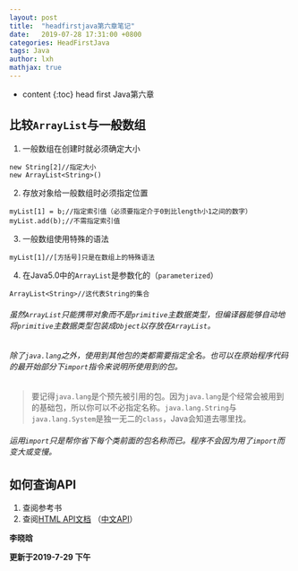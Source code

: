 ```yaml
---
layout: post
title:  "headfirstjava第六章笔记"
date:   2019-07-28 17:31:00 +0800
categories: HeadFirstJava
tags: Java 
author: lxh
mathjax: true
---
```


* content
{:toc}
head first Java第六章



## 比较`ArrayList`与一般数组
1. 一般数组在创建时就必须确定大小

```
new String[2]//指定大小
new ArrayList<String>()
```
2. 存放对象给一般数组时必须指定位置

```
myList[1] = b;//指定索引值（必须要指定介于0到比length小1之间的数字）
myList.add(b);//不需指定索引值
```

3. 一般数组使用特殊的语法

```
myList[1]//[方括号]只是在数组上的特殊语法
```

4. 在Java5.0中的`ArrayList`是参数化的（`parameterized`）

```
ArrayList<String>//这代表String的集合
```
###### 虽然`ArrayList`只能携带对象而不是`primitive`主数据类型，但编译器能够自动地将`primitive`主数据类型包装成`Object`以存放在`ArrayList`。

###### 除了`java.lang`之外，使用到其他包的类都需要指定全名。也可以在原始程序代码的最开始部分下`import`指令来说明所使用到的包。
> 要记得`java.lang`是个预先被引用的包。因为`java.lang`是个经常会被用到的基础包，所以你可以不必指定名称。`java.lang.String`与`java.lang.System`是独一无二的`class`，Java会知道去哪里找。

###### 运用`import`只是帮你省下每个类前面的包名称而已。程序不会因为用了`import`而变大或变慢。
## 如何查询API
1. 查阅参考书
2. 查阅[HTML API文档](https://docs.oracle.com/javase/1.5.0/docs/api/)
（[中文API](http://tool.oschina.net/apidocs/apidoc?api=jdk-zh)）

**李晓晗**

**更新于2019-7-29 下午**
